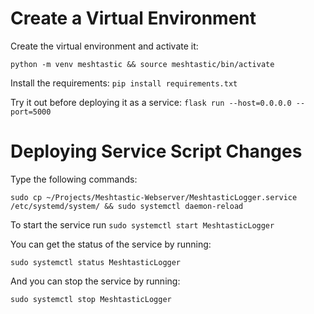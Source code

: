# Create a Virtual Environment
Create the virtual environment and activate it:

`python -m venv meshtastic && source meshtastic/bin/activate`

Install the requirements: `pip install requirements.txt`

Try it out before deploying it as a service: `flask run --host=0.0.0.0 --port=5000`

# Deploying Service Script Changes
Type the following commands:

`sudo cp ~/Projects/Meshtastic-Webserver/MeshtasticLogger.service /etc/systemd/system/ && sudo systemctl daemon-reload`

To start the service run
`sudo systemctl start MeshtasticLogger`

You can get the status of the service by running:

`sudo systemctl status MeshtasticLogger`

And you can stop the service by running:

`sudo systemctl stop MeshtasticLogger`